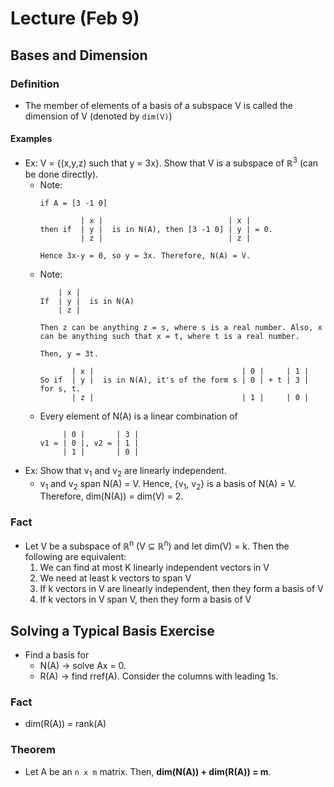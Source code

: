 # Lecture (Feb 9)
## Bases and Dimension
### Definition
* The member of elements of a basis of a subspace V is called the dimension of V (denoted by `dim(V)`)
#### Examples
* Ex: V = {(x,y,z) such that y = 3x}. Show that V is a subspace of ℝ<sup>3</sup> (can be done directly).
  * Note: 
    ```
    if A = [3 -1 0]
    
             | x |                            | x |
    then if  | y |  is in N(A), then [3 -1 0] | y | = 0.
             | z |                            | z | 
             
    Hence 3x-y = 0, so y = 3x. Therefore, N(A) = V.
    ```
  * Note: 
    ```
        | x |                          
    If  | y |  is in N(A)
        | z |                      
             
    Then z can be anything z = s, where s is a real number. Also, x can be anything such that x = t, where t is a real number.
    
    Then, y = 3t.
    
           | x |                                 | 0 |     | 1 |
    So if  | y |  is in N(A), it's of the form s | 0 | + t | 3 | for s, t.
           | z |                                 | 1 |     | 0 |
    ```
  * Every element of N(A) is a linear combination of 
    ```
         | 0 |       | 3 |
    v1 = | 0 |, v2 = | 1 |
         | 1 |       | 0 |
    ```
* Ex: Show that v<sub>1</sub> and v<sub>2</sub> are linearly independent. 
  * v<sub>1</sub> and v<sub>2</sub> span N(A) = V. Hence, {v<sub>1</sub>, v<sub>2</sub>} is a basis of N(A) = V. Therefore, dim(N(A)) = dim(V) = 2.
### Fact
* Let V be a subspace of ℝ<sup>n</sup> (V ⊆ ℝ<sup>n</sup>) and let dim(V) = k. Then the following are equivalent:
  1. We can find at most K linearly independent vectors in V
  2. We need at least k vectors to span V
  3. If k vectors in V are linearly independent, then they form a basis of V
  4. If k vectors in V span V, then they form a basis of V
## Solving a Typical Basis Exercise
* Find a basis for
  * N(A) -> solve Ax = 0.
  * R(A) -> find rref(A). Consider the columns with leading 1s.
### Fact
* dim(R(A)) = rank(A)
### Theorem
* Let A be an `n x m` matrix. Then, **dim(N(A)) + dim(R(A)) = m**.
